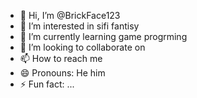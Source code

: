 - 👋 Hi, I’m @BrickFace123
- 👀 I’m interested in sifi fantisy 
- 🌱 I’m currently learning game progrming
- 💞️ I’m looking to collaborate on 
- 📫 How to reach me 
- 😄 Pronouns: He him
- ⚡ Fun fact: ...

<!---
BrickFace123/BrickFace123 is a ✨ special ✨ repository because its `README.md` (this file) appears on your GitHub profile.
You can click the Preview link to take a look at your changes.
--->
